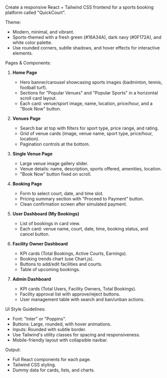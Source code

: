 Create a responsive React + Tailwind CSS frontend for a sports booking platform called "QuickCourt".

Theme:
- Modern, minimal, and vibrant.
- Sports-themed with a fresh green (#16A34A), dark navy (#0F172A), and white color palette.
- Use rounded corners, subtle shadows, and hover effects for interactive elements.

Pages & Components:
1. **Home Page**
   - Hero banner/carousel showcasing sports images (badminton, tennis, football turf).
   - Sections for "Popular Venues" and "Popular Sports" in a horizontal scroll card layout.
   - Each card: venue/sport image, name, location, price/hour, and a "Book Now" button.

2. **Venues Page**
   - Search bar at top with filters for sport type, price range, and rating.
   - Grid of venue cards (image, venue name, sport type, price/hour, location).
   - Pagination controls at the bottom.

3. **Single Venue Page**
   - Large venue image gallery slider.
   - Venue details: name, description, sports offered, amenities, location.
   - "Book Now" button fixed on scroll.

4. **Booking Page**
   - Form to select court, date, and time slot.
   - Pricing summary section with "Proceed to Payment" button.
   - Clean confirmation screen after simulated payment.

5. **User Dashboard (My Bookings)**
   - List of bookings in card view.
   - Each card: venue name, court, date, time, booking status, and cancel button.

6. **Facility Owner Dashboard**
   - KPI cards (Total Bookings, Active Courts, Earnings).
   - Booking trends chart (use Chart.js).
   - Buttons to add/edit facilities and courts.
   - Table of upcoming bookings.

7. **Admin Dashboard**
   - KPI cards (Total Users, Facility Owners, Total Bookings).
   - Facility approval list with approve/reject buttons.
   - User management table with search and ban/unban actions.

UI Style Guidelines:
- Font: "Inter" or "Poppins".
- Buttons: Large, rounded, with hover animations.
- Inputs: Rounded with subtle border.
- Use Tailwind's utility classes for spacing and responsiveness.
- Mobile-friendly layout with collapsible navbar.

Output:
- Full React components for each page.
- Tailwind CSS styling.
- Dummy data for cards, lists, and charts.
